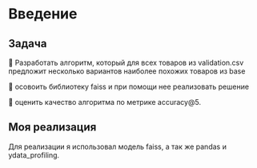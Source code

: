 # Введение

## Задача 
 
🔸 Разработать алгоритм, который для всех товаров из validation.csv предложит несколько вариантов наиболее похожих товаров из base

🔸 осовоить библиотеку faiss и при помощи нее реализовать решение

🔸 оценить качество алгоритма по метрике accuracy@5.

## Моя реализация


Для реализации я использовал модель faiss, а так же pandas и ydata_profiling.
